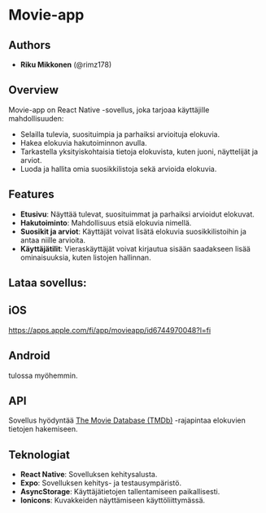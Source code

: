 # Movie-app

## Authors
- **Riku Mikkonen** (@rimz178)

## Overview
Movie-app on React Native -sovellus, joka tarjoaa käyttäjille mahdollisuuden:
- Selailla tulevia, suosituimpia ja parhaiksi arvioituja elokuvia.
- Hakea elokuvia hakutoiminnon avulla.
- Tarkastella yksityiskohtaisia tietoja elokuvista, kuten juoni, näyttelijät ja arviot.
- Luoda ja hallita omia suosikkilistoja sekä arvioida elokuvia.

## Features
- **Etusivu**: Näyttää tulevat, suosituimmat ja parhaiksi arvioidut elokuvat.
- **Hakutoiminto**: Mahdollisuus etsiä elokuvia nimellä.
- **Suosikit ja arviot**: Käyttäjät voivat lisätä elokuvia suosikkilistoihin ja antaa niille arvioita.
- **Käyttäjätilit**: Vieraskäyttäjät voivat kirjautua sisään saadakseen lisää ominaisuuksia, kuten listojen hallinnan.

## Lataa sovellus:
 ## iOS
https://apps.apple.com/fi/app/movieapp/id6744970048?l=fi 
 ## Android
tulossa myöhemmin. 
## API
Sovellus hyödyntää [The Movie Database (TMDb)](https://www.themoviedb.org/) -rajapintaa elokuvien tietojen hakemiseen.

## Teknologiat
- **React Native**: Sovelluksen kehitysalusta.
- **Expo**: Sovelluksen kehitys- ja testausympäristö.
- **AsyncStorage**: Käyttäjätietojen tallentamiseen paikallisesti.
- **Ionicons**: Kuvakkeiden näyttämiseen käyttöliittymässä.

